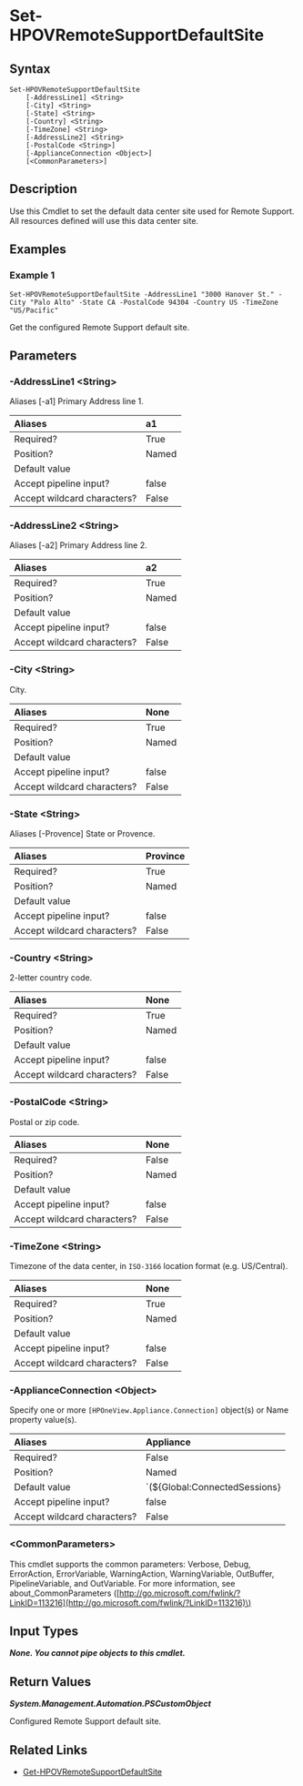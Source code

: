 ﻿---
description: Define the Remote Support Default Site.
---

# Set-HPOVRemoteSupportDefaultSite

## Syntax

```text
Set-HPOVRemoteSupportDefaultSite
    [-AddressLine1] <String>
    [-City] <String>
    [-State] <String>
    [-Country] <String>
    [-TimeZone] <String>
    [-AddressLine2] <String>
    [-PostalCode <String>]
    [-ApplianceConnection <Object>]
    [<CommonParameters>]
```

## Description

Use this Cmdlet to set the default data center site used for Remote Support.  All resources defined will use this data center site. 

## Examples

###  Example 1 

```text
Set-HPOVRemoteSupportDefaultSite -AddressLine1 "3000 Hanover St." -City "Palo Alto" -State CA -PostalCode 94304 -Country US -TimeZone "US/Pacific"

```

Get the configured Remote Support default site.

## Parameters

### -AddressLine1 &lt;String&gt;

Aliases [-a1]
Primary Address line 1.

| Aliases | a1 |
| :--- | :--- |
| Required? | True |
| Position? | Named |
| Default value |  |
| Accept pipeline input? | false |
| Accept wildcard characters? | False |

### -AddressLine2 &lt;String&gt;

Aliases [-a2]
Primary Address line 2.

| Aliases | a2 |
| :--- | :--- |
| Required? | True |
| Position? | Named |
| Default value |  |
| Accept pipeline input? | false |
| Accept wildcard characters? | False |

### -City &lt;String&gt;

City.

| Aliases | None |
| :--- | :--- |
| Required? | True |
| Position? | Named |
| Default value |  |
| Accept pipeline input? | false |
| Accept wildcard characters? | False |

### -State &lt;String&gt;

Aliases [-Provence]
State or Provence.

| Aliases | Province |
| :--- | :--- |
| Required? | True |
| Position? | Named |
| Default value |  |
| Accept pipeline input? | false |
| Accept wildcard characters? | False |

### -Country &lt;String&gt;

2-letter country code.

| Aliases | None |
| :--- | :--- |
| Required? | True |
| Position? | Named |
| Default value |  |
| Accept pipeline input? | false |
| Accept wildcard characters? | False |

### -PostalCode &lt;String&gt;

Postal or zip code.

| Aliases | None |
| :--- | :--- |
| Required? | False |
| Position? | Named |
| Default value |  |
| Accept pipeline input? | false |
| Accept wildcard characters? | False |

### -TimeZone &lt;String&gt;

Timezone of the data center, in `ISO-3166` location format (e.g. US/Central).

| Aliases | None |
| :--- | :--- |
| Required? | True |
| Position? | Named |
| Default value |  |
| Accept pipeline input? | false |
| Accept wildcard characters? | False |

### -ApplianceConnection &lt;Object&gt;

Specify one or more `[HPOneView.Appliance.Connection]` object(s) or Name property value(s).

| Aliases | Appliance |
| :--- | :--- |
| Required? | False |
| Position? | Named |
| Default value | `(${Global:ConnectedSessions} | ? Default)` |
| Accept pipeline input? | false |
| Accept wildcard characters? | False |

### &lt;CommonParameters&gt;

This cmdlet supports the common parameters: Verbose, Debug, ErrorAction, ErrorVariable, WarningAction, WarningVariable, OutBuffer, PipelineVariable, and OutVariable. For more information, see about\_CommonParameters \([http://go.microsoft.com/fwlink/?LinkID=113216](http://go.microsoft.com/fwlink/?LinkID=113216)\)

## Input Types

_**None.  You cannot pipe objects to this cmdlet.**_

## Return Values

_**System.Management.Automation.PSCustomObject**_

Configured Remote Support default site.

## Related Links

* [Get-HPOVRemoteSupportDefaultSite](get-hpovremotesupportdefaultsite.md)
